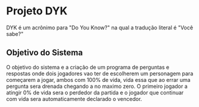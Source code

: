 # Projeto DYK

DYK é um acrônimo para "Do You Know?" na qual a tradução literal é "Você sabe?"

## Objetivo do Sistema
O objetivo do sistema e a criação de um programa de perguntas e respostas onde dois jogadores
vao ter de escolherem um personagem para começarem a jogar, ambos com 100% de vida, vida essa que
ao errar uma pergunta sera drenada chegando a no maximo zero. 
O primeiro jogador a atingir 0% de vida sera o perdedor da partida e o jogador que continuar com vida
sera automaticamente declarado o vencedor.
